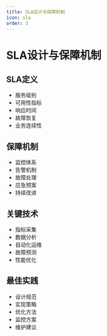 ```yaml
---
title: SLA设计与保障机制
icon: sla
order: 3
---
```


# SLA设计与保障机制

## SLA定义
- 服务级别
- 可用性指标
- 响应时间
- 故障恢复
- 业务连续性

## 保障机制
- 监控体系
- 告警机制
- 故障处理
- 应急预案
- 持续改进

## 关键技术
- 指标采集
- 数据分析
- 自动化运维
- 故障预测
- 性能优化

## 最佳实践
- 设计规范
- 实现策略
- 优化方法
- 监控方案
- 维护建议
